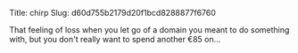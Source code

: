 Title: chirp
Slug: d60d755b2179d20f1bcd8288877f6760

That feeling of loss when you let go of a domain you meant to do something with, but you don't really want to spend another €85 on...

